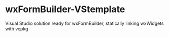 # wxFormBuilder-VStemplate
Visual Studio solution ready for wxFormBuilder, statically linking wxWidgets with vcpkg
